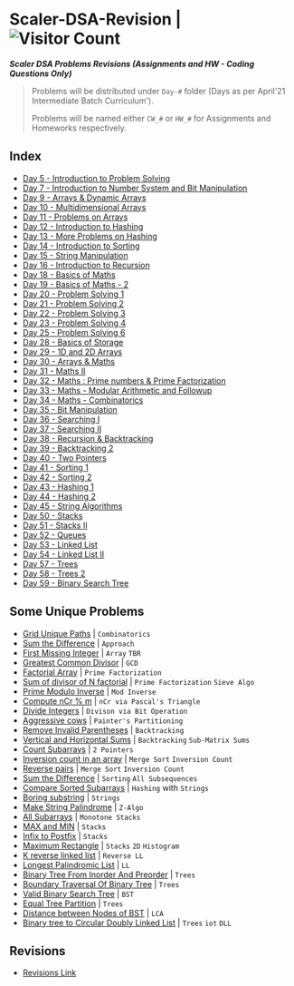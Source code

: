 # Scaler-DSA-Revision | ![Visitor Count](https://visitor-badge.glitch.me/badge?page_id=0xStryK3R.Scaler-DSA-Revision)

**_Scaler DSA Problems Revisions (Assignments and HW - Coding Questions Only)_**

> Problems will be distributed under `Day-#` folder (Days as per April'21 Intermediate Batch Curriculum').
>
> Problems will be named either `CW_#` or `HW_#` for Assignments and Homeworks respectively.

## Index

- [Day 5 - Introduction to Problem Solving](python/Day-05)
- [Day 7 - Introduction to Number System and Bit Manipulation](python/Day-07)
- [Day 9 - Arrays & Dynamic Arrays](python/Day-09)
- [Day 10 - Multidimensional Arrays](python/Day-10)
- [Day 11 - Problems on Arrays](python/Day-11)
- [Day 12 - Introduction to Hashing](python/Day-12)
- [Day 13 - More Problems on Hashing](python/Day-13)
- [Day 14 - Introduction to Sorting](python/Day-14)
- [Day 15 - String Manipulation](python/Day-15)
- [Day 16 - Introduction to Recursion](python/Day-16)
- [Day 18 - Basics of Maths](python/Day-18)
- [Day 19 - Basics of Maths - 2](python/Day-19)
- [Day 20 - Problem Solving 1](python/Day-20)
- [Day 21 - Problem Solving 2](python/Day-21)
- [Day 22 - Problem Solving 3](python/Day-22)
- [Day 23 - Problem Solving 4](python/Day-23)
- [Day 25 - Problem Solving 6](python/Day-25)
- [Day 28 - Basics of Storage](python/Day-28)
- [Day 29 - 1D and 2D Arrays](python/Day-29)
- [Day 30 - Arrays & Maths](python/Day-30)
- [Day 31 - Maths II](python/Day-31)
- [Day 32 - Maths : Prime numbers & Prime Factorization](python/Day-32)
- [Day 33 - Maths - Modular Arithmetic and Followup](python/Day-33)
- [Day 34 - Maths - Combinatorics](python/Day-34)
- [Day 35 - Bit Manipulation](python/Day-35)
- [Day 36 - Searching I](python/Day-36)
- [Day 37 - Searching II](python/Day-37)
- [Day 38 - Recursion & Backtracking](python/Day-38)
- [Day 39 - Backtracking 2](python/Day-39)
- [Day 40 - Two Pointers](python/Day-40)
- [Day 41 - Sorting 1](python/Day-41)
- [Day 42 - Sorting 2](python/Day-42)
- [Day 43 - Hashing 1](python/Day-43)
- [Day 44 - Hashing 2](python/Day-44)
- [Day 45 - String Algorithms](python/Day-45)
- [Day 50 - Stacks](python/Day-50)
- [Day 51 - Stacks II](python/Day-51)
- [Day 52 - Queues](python/Day-52)
- [Day 53 - Linked List](python/Day-53)
- [Day 54 - Linked List II](python/Day-54)
- [Day 57 - Trees](python/Day-57)
- [Day 58 - Trees 2](python/Day-58)
- [Day 59 - Binary Search Tree](python/Day-59)

## Some Unique Problems

- [Grid Unique Paths](python/Day-18/HW_2.py) | `Combinatorics`
- [Sum the Difference](python/Day-22/CW_2.py) | `Approach`
- [First Missing Integer](python/Day-30/CW_1.py) | `Array` `TBR`
- [Greatest Common Divisor](python/Day-31/CW_1.py) | `GCD`
- [Factorial Array](python/Day-32/CW_4.py) | `Prime Factorization`
- [Sum of divisor of N factorial](python/Day-32/CW_5.py) | `Prime Factorization` `Sieve Algo`
- [Prime Modulo Inverse](python/Day-33/CW_3.py) | `Mod Inverse`
- [Compute nCr % m](python/Day-33/CW_5.1.py) | `nCr via Pascal's Triangle`
- [Divide Integers](python/Day-35/HW_1.py) | `Divison via Bit Operation`
- [Aggressive cows](python/Day-37/CW_1.py) | `Painter's Partitioning`
- [Remove Invalid Parentheses](python/Day-39/HW_1.py) | `Backtracking`
- [Vertical and Horizontal Sums](python/Day-39/HW_2.py) | `Backtracking` `Sub-Matrix Sums`
- [Count Subarrays](python/Day-40/HW_4.py) | `2 Pointers`
- [Inversion count in an array](python/Day-41/CW_3.py) | `Merge Sort` `Inversion Count`
- [Reverse pairs](python/Day-41/HW_3.py) | `Merge Sort` `Inversion Count`
- [Sum the Difference](python/Day-42/CW_3.py) | `Sorting` `All Subsequences`
- [Compare Sorted Subarrays](python/Day-44/HW_2.py) | `Hashing` with `Strings`
- [Boring substring](python/Day-45/CW_3.py) | `Strings`
- [Make String Palindrome](python/Day-45/HW_3.py) | `Z-Algo`
- [All Subarrays](python/Day-50/HW_3.py) | `Monotone Stacks`
- [MAX and MIN](python/Day-51/CW_5.py) | `Stacks`
- [Infix to Postfix](python/Day-51/HW_1.py) | `Stacks`
- [Maximum Rectangle](python/Day-51/HW_1.py) | `Stacks` `2D` `Histogram`
- [K reverse linked list](python/Day-53/CW_2.py) | `Reverse LL`
- [Longest Palindromic List](python/Day-54/CW_2.py) | `LL`
- [Binary Tree From Inorder And Preorder](python/Day-57/HW_1.py) | `Trees`
- [Boundary Traversal Of Binary Tree](python/Day-58/HW_5.py) | `Trees`
- [Valid Binary Search Tree](python/Day-59/CW_4.py) | `BST`
- [Equal Tree Partition](python/Day-60/CW_3.py) | `Trees`
- [Distance between Nodes of BST](python/Day-60/HW_3.py) | `LCA`
- [Binary tree to Circular Doubly Linked List](python/Day-60/HW_4.py) | `Trees` `iot` `DLL`

## Revisions

- [Revisions Link](python/TBR.md)
